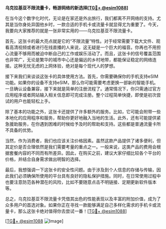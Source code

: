 **乌克拉基亚不限流量卡，畅游网络的新选择[[TG💪+ @esim1088](https://t.me/s/esim1088)]**

在当今这个数字化时代，无论是在家还是外出旅行，我们都离不开网络的支持。尤其是当你身处异国他乡时，一款合适的手机卡或流量卡就显得尤为重要了。今天，我要向大家推荐的就是一张非常实用的——乌克拉基亚不限流量卡。

首先，这张卡的最大亮点就是它的“不限流量”特性。对于经常需要下载大文件、观看高清视频或者进行在线直播的人来说，这无疑是一个巨大的福音。你再也不用担心流量不够用而被迫中断自己的工作或娱乐活动了。而且，这张卡的信号覆盖范围也非常广，无论是繁华的城市中心还是偏远的乡村地带，都能保证稳定的网络连接。这种无忧无虑的上网体验，绝对是每个现代人的梦想。

接下来我们来谈谈这张卡的具体使用方法。首先，你需要确保你的手机支持eSIM功能。如果你的设备不支持eSIM，那么你可能需要考虑更换一部新的智能手机。一旦确认设备兼容，接下来就是简单的注册流程了。通常情况下，你只需通过官方应用程序或者网站输入相关信息即可完成注册。整个过程简单快捷，即使是初次尝试的用户也能轻松上手。

除了基本的功能之外，这张卡还提供了许多额外的服务。比如，它可能会附带一些本地化的应用程序和服务，帮助你更好地融入当地的生活。此外，还有可能提供紧急援助服务，在你遇到困难的时候给予及时的帮助和支持。这些都是普通流量卡所不具备的优势。

当然，作为消费者，我们也应该关注价格因素。虽然这款产品提供了诸多便利，但其定价是否合理依然是我们需要考量的重点之一。一般来说，这类产品的费用会根据套餐内容的不同而有所差异。因此，在购买之前，建议大家仔细比较各个平台的价格，并结合自身需求做出明智的选择。

最后，我想强调一下这张卡的安全性问题。由于涉及到个人信息的存储与传输，因此我们必须确保所使用的平台具有良好的隐私保护措施。同时，在日常使用过程中也要注意防范各种潜在的风险，比如不要随意点击不明链接、定期更新软件版本等。

总之，乌克拉基亚不限流量卡凭借其出色的性能表现以及丰富的附加价值，成为了众多用户的首选对象。如果你正在寻找一款能够满足自己多样化需求的手机卡或流量卡，那么这张卡绝对值得你去尝试一番！[[TG💪+ @esim1088](https://t.me/s/esim1088)]

[[TG💪+ @esim1088](https://t.me/s/esim1088) ![Image](https://i.postimg.cc/4NQfJmqS/Snipaste-2025-05-13-00-14-12.png)]
